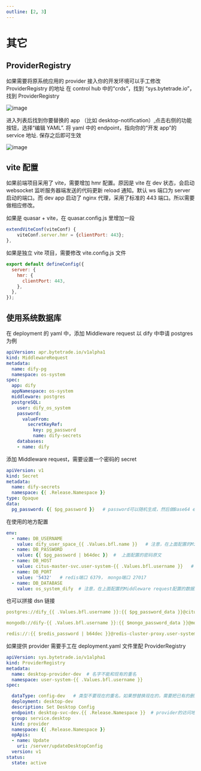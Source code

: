 ```yaml
---
outline: [2, 3]
---
```


# 其它

## ProviderRegistry

如果需要将原系统应用的 provider 接入你的开发环境可以手工修改 ProviderRegistry 的地址
在 control hub 中的“crds”，找到 “sys.bytetrade.io”，找到 ProviderRegistry

![image](/images/developer/develop/contribute/system-app/other/provider_registry.jpg)

进入列表后找到你要替换的 app （比如 desktop-notification）,点击右侧的功能按钮，选择“编辑 YAML”. 将 yaml 中的 endpoint，指向你的“开发 app”的 service 地址. 保存之后即可生效

![image](/images/developer/develop/contribute/system-app/other/edit_yaml.jpg)


## vite 配置

如果前端项目采用了 vite，需要增加 hmr 配置。原因是 vite 在 dev 状态，会启动 websocket 监听服务器端发送的代码更新 reload 通知。默认 ws 端口为 server 启动的端口。而 dev app 启动了 nginx 代理，采用了标准的 443 端口。所以需要做相应修改。

如果是 quasar + vite，在 quasar.config.js 里增加一段

```js
extendViteConf(viteConf) {
    viteConf.server.hmr = {clientPort: 443};
},
```

如果是独立 vite 项目，需要修改 vite.config.js 文件

```js
export default defineConfig({
  server: {
    hmr: {
      clientPort: 443,
    },
  },
});
```

## 使用系统数据库

在 deployment 的 yaml 中，添加 Middleware request
以 dify 中申请 postgres 为例

```Yaml
apiVersion: apr.bytetrade.io/v1alpha1
kind: MiddlewareRequest
metadata:
  name: dify-pg
  namespace: os-system
spec:
  app: dify
  appNamespace: os-system
  middleware: postgres
  postgreSQL:
    user: dify_os_system
    password:
      valueFrom:
        secretKeyRef:
          key: pg_password
          name: dify-secrets
    databases:
    - name: dify


```

添加 Middleware request，需要设置一个密码的 secret

```Yaml
apiVersion: v1
kind: Secret
metadata:
  name: dify-secrets
  namespace: {{ .Release.Namespace }}
type: Opaque
data:
  pg_password: {{ $pg_password }}   # password可以随机生成，然后做Base64 encode
```

在使用的地方配置

```Yaml
env:
  - name: DB_USERNAME
    value: dify_user_space_{{ .Values.bfl.name }}   # 注意，在上面配置的Middleware request配置的用户名，在实际使用时，需要加上namespace 后缀。Postgres的用户名，还需要把 - 换成 _
  - name: DB_PASSWORD
    value: {{ $pg_password | b64dec }}  #  上面配置的密码原文
  - name: DB_HOST
    value: citus-master-svc.user-system-{{ .Values.bfl.username }}   # 数据库地址，  redis的地址为 redis-cluster-proxy.user-system-{{ .Values.bfl.username }}， mongo地址为 mongo-cluster-mongos.user-system-{{ .Values.bfl.username }}
  - name: DB_PORT
    value: '5432'   # redis端口 6379， mongo端口 27017
  - name: DB_DATABASE
    value: os_system_dify  # 注意，在上面配置的Middleware request配置的数据库名，在实际使用时，需要加上namespace 前缀。Postgres的数据库名，还需要把 - 换成 _

```

也可以拼接 dsn 链接

```Yaml
postgres://dify_{{ .Values.bfl.username }}:{{ $pg_password_data }}@citus-master-svc.user-system-{{ .Values.bfl.username }}/user_space_{{ .Values.bfl.username }}_dify?sslmode=disable

mongodb://dify-{{ .Values.bfl.username }}:{{ $mongo_password_data }}@mongo-cluster-mongos.user-system-{{ .Values.bfl.username }}:27017/{{ .Release.Namespace }}_dify

redis://:{{ $redis_password | b64dec }}@redis-cluster-proxy.user-system-{{ .Values.bfl.username }}:6379/0  # 注意，由于系统采用的是redis cluster，db只能写0
```

如果提供 provider 需要手工在 deployment.yaml 文件里配 ProviderRegistry

```Yaml
apiVersion: sys.bytetrade.io/v1alpha1
kind: ProviderRegistry
metadata:
  name: desktop-provider-dev  # 名字不能和现有的重名
  namespace: user-system-{{ .Values.bfl.username }}
spec:

  dataType: config-dev   # 类型不要现在的重名，如果想替换现在的，需要把已有的删除
  deployment: desktop-dev
  description: Set Desktop Config
  endpoint: desktop-svc-dev.{{ .Release.Namespace }}  # provider的访问地址，指向开发的app
  group: service.desktop
  kind: provider
  namespace: {{ .Release.Namespace }}
  opApis:
  - name: Update
    uri: /server/updateDesktopConfig
  version: v1
status:
  state: active
```
